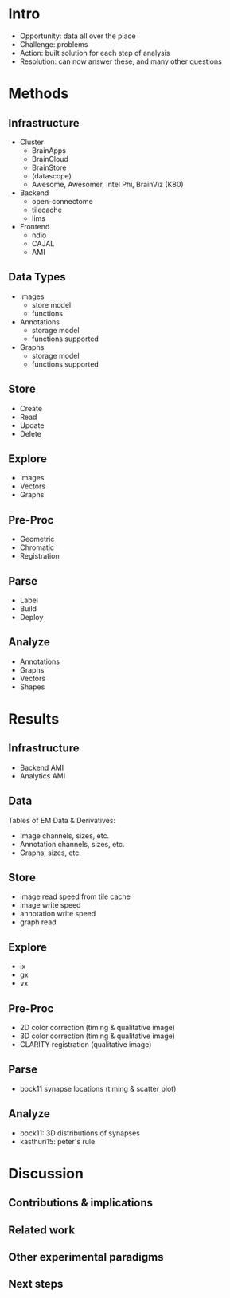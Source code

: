 # Intro

- Opportunity: data all over the place
- Challenge: problems
- Action: built solution for each step of analysis
- Resolution: can now answer these, and many other questions


# Methods

## Infrastructure

- Cluster
	- BrainApps
	- BrainCloud
	- BrainStore
	- (datascope)
	- Awesome, Awesomer, Intel Phi, BrainViz (K80)
- Backend
	- open-connectome
	- tilecache
	- lims
- Frontend
	- ndio
	- CAJAL
	- AMI

## Data Types

- Images
	- store model
	- functions
- Annotations
	- storage model
	- functions supported
- Graphs
	- storage model
	- functions supported

## Store

- Create
- Read
- Update
- Delete

## Explore

- Images
- Vectors
- Graphs

## Pre-Proc

- Geometric
- Chromatic
- Registration

## Parse

- Label
- Build
- Deploy

## Analyze

- Annotations
- Graphs
- Vectors
- Shapes


# Results

## Infrastructure

- Backend AMI
- Analytics AMI

## Data

Tables of EM Data & Derivatives:
- Image channels, sizes, etc.
- Annotation channels, sizes, etc.
- Graphs, sizes, etc.


## Store

- image read speed from tile cache
- image write speed
- annotation write speed
- graph read

## Explore

- ix
- gx
- vx


## Pre-Proc

- 2D color correction (timing & qualitative image)
- 3D color correction (timing & qualitative image)
- CLARITY registration (qualitative image)


## Parse

- bock11 synapse locations (timing & scatter plot)


## Analyze

- bock11: 3D distributions of synapses
- kasthuri15: peter's rule 


# Discussion

## Contributions & implications
## Related work
## Other experimental paradigms
## Next steps